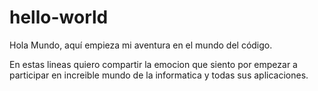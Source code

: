 # hello-world
Hola Mundo, aquí empieza mi aventura en el mundo del código.

En estas lineas quiero compartir la emocion que siento por empezar a participar en increible mundo de la informatica y todas sus aplicaciones.

